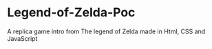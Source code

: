 # Legend-of-Zelda-Poc
A replica game intro from The legend of Zelda made in Html, CSS and JavaScript
